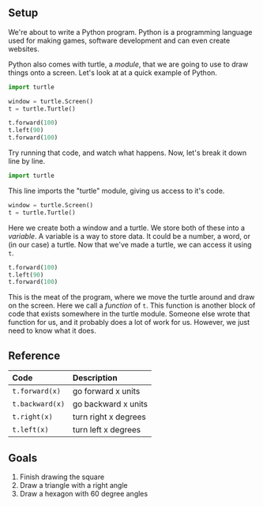 ## Setup

We're about to write a Python program. Python is a programming
language used for making games, software development and can even create
websites.

Python also comes with turtle, a *module*, that we are going to use to
draw things onto a screen. Let's look at at a quick example of
Python.

```python
import turtle

window = turtle.Screen()
t = turtle.Turtle()

t.forward(100)
t.left(90)
t.forward(100)
```

Try running that code, and watch what happens. Now, let's
break it down line by line.

```python
import turtle
```

This line imports the "turtle" module, giving us access to it's code.

```python
window = turtle.Screen()
t = turtle.Turtle()
```
Here we create both a window and a turtle. We store both of these into a
*variable*. A variable is a way to store data. It could be a number,
a word, or (in our case) a turtle. Now that we've made a turtle, we can
access it using `t`.

```python
t.forward(100)
t.left(90)
t.forward(100)
```
This is the meat of the program, where we move the turtle around and
draw on the screen. Here we call a *function* of `t`. This function is
another block of code that exists somewhere in the turtle module.
Someone else wrote that function for us, and it probably does a lot of
work for us. However, we just need to know what it does.

## Reference

| Code          | Description   |
| :------------ |:------------- |
| `t.forward(x)`  | go forward x units  |
| `t.backward(x)` | go backward x units |
| `t.right(x)`    | turn right x degrees|
| `t.left(x)`     | turn left x degrees |

## Goals
1. Finish drawing the square
2. Draw a triangle with a right angle
3. Draw a hexagon with 60 degree angles
